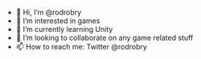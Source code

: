 - 👋 Hi, I’m @rodrobry
- 👀 I’m interested in games
- 🌱 I’m currently learning Unity
- 💞️ I’m looking to collaborate on any game related stuff
- 📫 How to reach me: Twitter @rodrobry

<!---
rodrobry/rodrobry is a ✨ special ✨ repository because its `README.md` (this file) appears on your GitHub profile.
You can click the Preview link to take a look at your changes.
--->
